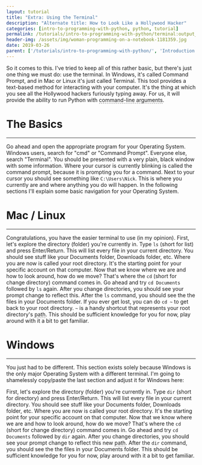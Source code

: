 ```yaml
---
layout: tutorial
title: "Extra: Using the Terminal"
description: "Alternate title: How to Look Like a Hollywood Hacker"
categories: [intro-to-programming-with-python, python, tutorial]
permalink: /tutorials/intro-to-programming-with-python/terminal:output_ext
header-img: /assets/img/woman-programming-on-a-notebook-1181359.jpg
date: 2019-03-26
parent: ['/tutorials/intro-to-programming-with-python/', 'Introduction to Programming with Python']
---
```


So it comes to this. I've tried to keep all of this rather basic, but there's just one thing we must do: use the terminal. In Windows, it's called Command Prompt, and in Mac or Linux it's just called Terminal. This tool provides a text-based method for interacting with your computer. It's the thing at which you see all the Hollywood hackers furiously typing away. For us, it will provide the ability to run Python with <a href="#" data-toggle="tooltip" data-original-title="Information or options we pass to programs from the terminal." data-placement="bottom" style="text-decoration:none; border-bottom: 1px dashed grey;" onclick="return false;">command-line arguments</a>.

# The Basics
---
Go ahead and open the appropriate program for your Operating System. Windows users, search for "cmd" or "Command Prompt". Everyone else, search "Terminal". You should be presented with a very plain, black window with some information. Where your cursor is currently blinking is called the command prompt, because it is prompting you for a command. Next to your cursor you should see something like `C:\Users\Nick`. This is where you currently are and where anything you do will happen. In the following sections I'll explain some basic navigation for your Operating System.

# Mac / Linux
---
Congratulations, you have the easier terminal to use (in my opinion). First, let's explore the directory (folder) you're currently in. Type `ls` (short for list) and press Enter/Return. This will list every file in your current directory. You should see stuff like your Documents folder, Downloads folder, etc. Where you are now is called your root directory. It's the starting point for your specific account on that computer. Now that we know where we are and how to look around, how do we move? That's where the `cd` (short for change directory) command comes in. Go ahead and try `cd Documents` followed by `ls` again. After you change directories, you should see your prompt change to reflect this. After the `ls` command, you should see the the files in your Documents folder. If you ever get lost, you can do `cd ~` to get back to your root directory. `~` is a handy shortcut that represents your root directory's <a href="#" data-toggle="tooltip" data-original-title="The 'directions' to a folder or file." data-placement="bottom" style="text-decoration:none; border-bottom: 1px dashed grey;" onclick="return false;">path</a>. This should be sufficient knowledge for you for now, play around with it a bit to get familiar.

# Windows
---
You just had to be different. This section exists solely because Windows is the only major Operating System with a different terminal. I'm going to shamelessly copy/paste the last section and adjust it for Windows here:

First, let's explore the directory (folder) you're currently in. Type `dir` (short for directory) and press Enter/Return. This will list every file in your current directory. You should see stuff like your Documents folder, Downloads folder, etc. Where you are now is called your root directory. It's the starting point for your specific account on that computer. Now that we know where we are and how to look around, how do we move? That's where the `cd` (short for change directory) command comes in. Go ahead and try `cd Documents` followed by `dir` again. After you change directories, you should see your prompt change to reflect this new <a href="#" data-toggle="tooltip" data-original-title="The 'directions' to a folder or file." data-placement="bottom" style="text-decoration:none; border-bottom: 1px dashed grey;" onclick="return false;">path</a>. After the `dir` command, you should see the the files in your Documents folder. This should be sufficient knowledge for you for now, play around with it a bit to get familiar.

